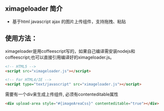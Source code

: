 ximageloader 简介
--------------------
* 基于html javascript ajax 的图片上传组件，支持拖拽、粘贴

使用方法：
------------

ximageloader是用coffeescript写的，如果自己编译需安装nodejs和coffeescript;也可以直接引用编译好的ximageloader.js。
```html
<!-- HTML5 -->
<script src="ximageloader.js"></script>

<!-- For HTML4/IE -->
<script type="text/javascript" src="ximageloader.js"></script>
```
需要有一个div来生成上传组件, 必须有contenteditable属性
```html
<div upload-area style="#{imageAreaCss}" contenteditable="true"></div>
```


